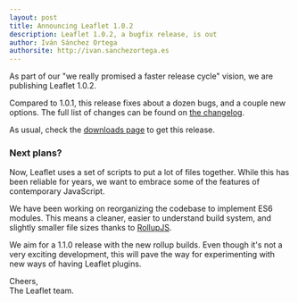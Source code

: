 ```yaml
---
layout: post
title: Announcing Leaflet 1.0.2
description: Leaflet 1.0.2, a bugfix release, is out
author: Iván Sánchez Ortega
authorsite: http://ivan.sanchezortega.es
---
```


As part of our "we really promised a faster release cycle" vision, we are publishing Leaflet 1.0.2.

Compared to 1.0.1, this release fixes about a dozen bugs, and a couple new options. The full list of changes can be found on [the changelog](https://github.com/Leaflet/Leaflet/blob/master/CHANGELOG.md).

As usual, check the [downloads page](http://leafletjs.com/download.html) to get this release.

### Next plans?

Now, Leaflet uses a set of scripts to put a lot of files together. While this has been reliable for years, we want to embrace some of the features of contemporary JavaScript.

We have been working on reorganizing the codebase to implement ES6 modules. This means a cleaner, easier to understand build system, and slightly smaller file sizes thanks to [RollupJS](http://rollupjs.org/).

We aim for a 1.1.0 release with the new rollup builds. Even though it's not a very exciting development, this will pave the way for experimenting with new ways of having Leaflet plugins.


Cheers,<br>
The Leaflet team.
